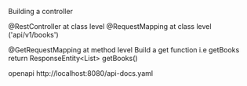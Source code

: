 Building a  controller

@RestController at class level
@RequestMapping at class level ('api/v1/books')

@GetRequestMapping at method level 
Build a get function i.e getBooks return ResponseEntity<List<BookDto>> getBooks()


openapi
http://localhost:8080/api-docs.yaml